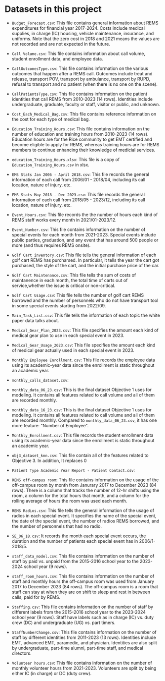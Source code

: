 # Datasets in this project

- `Budget_Forecast.csv`: This file contains general information about REMS expenditures for financial year 2017-2024. Costs include medical supplies, in charge (IC) housing, vehicle maintenance, insurance, and uniforms. Note that the zero cost in 2018 and 2021 means the values are not recorded and are not expected in the future.

- `Call Volume.csv`: This file contains information about call volume, student enrollment data, and employee data.

- `CallOutcomesType.csv`: This file contains information on the various outcomes that happen after a REMS call. Outcomes include treat and release, transport POV, transport by ambulance, transport by RUPD, refusal to transport and no patient (when there is no one on the scene).

- `CallPatientsType.csv`: This file contains information on the patient identities that call REMS from 2010-2023 (14 rows). Identities include undergraduate, graduate, faculty or staff, visitor or public, and unknown.

- `Cost_Each_Medical_Bag.csv`: This file contains reference information on the cost for each type of medical bag. 

- `Education_Training_Hours.csv`: This file contains information on the number of education and training hours from 2010-2023 (14 rows). Education hours are for the Rice community to get EMT certified and become eligible to apply for REMS, whereas training hours are for REMS members to continue enhancing their knowledge of medicial services.

- `education_Training_Hours.xlsx`: This file is a copy of `Education_Training_Hours.csv` in xlsx.

- `EMS Stats Jan 2006 - April 2018.csv`: This file records the general information of each call from 2006/01 - 2018/04, including its call location, nature of injury, etc.

- `EMS Stats May 2018 - Dec 2023.csv`: This file records the general information of each call from 2018/05 - 2023/12, including its call location, nature of injury, etc.

- `Event_Hours.csv`: This file records the the number of hours each kind of REMS staff works every month in 2021/01-2023/12.

- `Event_Number.csv`: This file contains information on the number of special events for each month from 2021-2023. Special events include public parties, graduation, and any event that has around 500 people or more (and thus requires REMS onsite).

- `Golf Cart inventory.csv`: This file tells the general information of each golf cart REMS has purcharsed. In particular, it tells the year the cart got purchased, the style of the cart, and the initial purchase price of the car.

- `Golf Cart Maintenance.csv`: This file tells the sum of costs of maintanence in each month, the total time of carts out of service,whether the issue is critical or non-critical.

- `Golf Cart Usage.csv`: This file tells the number of golf cart REMS borrowed and the number of personnels who do not have transport tool in some special events starting from 2022/09.

- `Main_Task_List.csv`: This file tells the information of each topic the white paper data talks about.

- `Medical_Gear_Plan_2023.csv`: This file specifies the amount each kind of medical gear plan to use in each special event in 2023.

- `Medical_Gear_Usage_2023.csv`: This file specifies the amount each kind of medical gear actually used in each special event in 2023.

- `Monthly Employee Enrollment.csv`: This file records the employee data using its academic-year data since the enrollment is static throughout an academic year.

- `monthly_calls_dataset.csv`:

- `monthly_data_06_23.csv`: This is the final dataset Objective 1 uses for modeling. It contains all features related to call volume and all of them are recorded monthly.

- `monthly_data_16_23.csv`: This is the final dataset Objective 1 uses for modeling. It contains all features related to call volume and all of them are recorded monthly. Compared to `monthly_data_06_23.csv`, it has one more feature: "Number of Employee".

- `Monthly_Enrollment.csv`: This file records the student enrollment data using its academic-year data since the enrollment is static throughout an academic year.

- `obj3_dataset_knn.csv`: This file contain all of the features related to Objective 3. In addition, It replaces 0 

- `Patient Type Academic Year Report - Patient Contact.csv`:

- `REMS off-campus room`: This file contains information on the usage of the off-campus room by month from Janurary 2017 to December 2023 (84 rows). There is a column that tracks the number of 12-hr shifts using the room, a column for the total hours that month, and a column for the rolling average of hours the room was used each month.

- `REMS Radios.csv`: This file tells the general information of the usage of radios in each special event. It specifies the name of the special event, the date of the special event, the number of radios REMS borrowed, and the number of personnels that had no radio.

- `SE_06_18.csv`: It records the month each special event occurs, the duration and the number of patients each special event has in 2006/1-2018/5.

- `staff_data_model.csv`: This file contains information on the number of staff by paid vs. unpaid from the 2015-2016 school year to the 2023-2024 school year (9 rows). 

- `staff_room_hours.csv`: This file contains information on the number of staff and monthly hours the off-campus room was used from January 2017 to December 2023 (84 rows). The off-campus room is a room that staff can stay at when they are on shift to sleep and rest in between calls, paid for by REMS. 

- `Staffing.csv`: This file contains information on the number of staff by different labels from the 2015-2016 school year to the 2023-2024 school year (9 rows). Staff have labels such as in charge (IC) vs. duty crew (DC) and undergraduate (UG) vs. part timers.

- `StaffNumberChange.csv`: This file contains information on the number of staff by different identities from 2011-2023 (13 rows). Identities include EMT, advanced EMT, paramedic, and physician. Identities are also split by undergraduate, part-time alumni, part-time staff, and medical directors.

- `Volunteer hours.csv`: This file contains information on the number of monthly volunteer hours from 2021-2023. Volunteers are split by being either IC (in charge) or DC (duty crew). 
